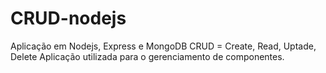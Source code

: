 # CRUD-nodejs

Aplicação em Nodejs, Express e MongoDB
CRUD = Create, Read, Uptade, Delete
Aplicação utilizada para o gerenciamento de componentes.